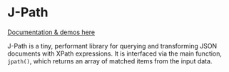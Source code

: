# J-Path

[Documentation & demos here](https://mitya.uk/projects/j-path)

J-Path is a tiny, performant library for querying and transforming JSON documents with XPath expressions. It is interfaced via the main function, `jpath()`,  which returns an array of matched items from the input data.
